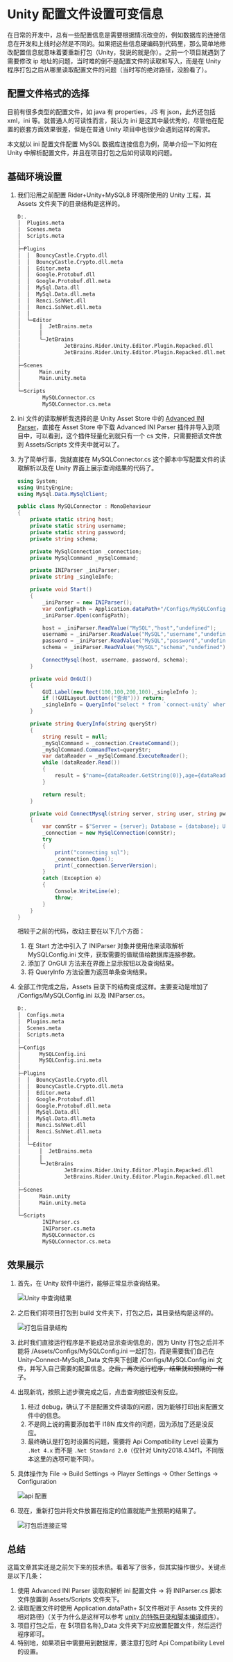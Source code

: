 # Unity 配置文件设置可变信息

在日常的开发中，总有一些配置信息是需要根据情况改变的，例如数据库的连接信息在开发和上线时必然是不同的。如果把这些信息硬编码到代码里，那么简单地修改配置信息就意味着要重新打包（Unity，我说的就是你）。之前一个项目就遇到了需要修改 ip 地址的问题，当时难的倒不是配置文件的读取和写入，而是在 Unity 程序打包之后从哪里读取配置文件的问题（当时写的绝对路径，没脸看了）。

<!-- more -->

## 配置文件格式的选择

目前有很多类型的配置文件，如 java 有 properties，JS 有 json，此外还包括 xml，ini 等。就普通人的可读性而言，我认为 ini 是这其中最优秀的，尽管他在配置的嵌套方面效果很差，但是在普通 Unity 项目中也很少会遇到这样的需求。

本文就以 ini 配置文件配置 MySQL 数据库连接信息为例，简单介绍一下如何在 Unity 中解析配置文件，并且在项目打包之后如何读取的问题。

## 基础环境设置

1. 我们沿用之前配置 Rider+Unity+MySQL8 环境所使用的 Unity 工程，其 Assets 文件夹下的目录结构是这样的。

    ```bash
    D:.
    │  Plugins.meta
    │  Scenes.meta
    │  Scripts.meta
    │
    ├─Plugins
    │  │  BouncyCastle.Crypto.dll
    │  │  BouncyCastle.Crypto.dll.meta
    │  │  Editor.meta
    │  │  Google.Protobuf.dll
    │  │  Google.Protobuf.dll.meta
    │  │  MySql.Data.dll
    │  │  MySql.Data.dll.meta
    │  │  Renci.SshNet.dll
    │  │  Renci.SshNet.dll.meta
    │  │
    │  └─Editor
    │      │  JetBrains.meta
    │      │
    │      └─JetBrains
    │              JetBrains.Rider.Unity.Editor.Plugin.Repacked.dll
    │              JetBrains.Rider.Unity.Editor.Plugin.Repacked.dll.meta
    │
    ├─Scenes
    │      Main.unity
    │      Main.unity.meta
    │
    └─Scripts
            MySQLConnector.cs
            MySQLConnector.cs.meta
    ```

2. ini 文件的读取解析我选择的是 Unity Asset Store 中的 [Advanced INI Parser](https://assetstore.unity.com/packages/tools/advanced-ini-parser-23706)，直接在 Asset Store 中下载 Advanced INI Parser 插件并导入到项目中，可以看到，这个插件轻量化到就只有一个 cs 文件，只需要把该文件放到 Assets/Scripts 文件夹中就可以了。
3. 为了简单行事，我就直接在 MySQLConnector.cs 这个脚本中写配置文件的读取解析以及在 Unity 界面上展示查询结果的代码了。

    ```cs
    using System;
    using UnityEngine;
    using MySql.Data.MySqlClient;

    public class MySQLConnector : MonoBehaviour
    {
        private static string host;
        private static string username;
        private static string password;
        private string schema;

        private MySqlConnection _connection;
        private MySqlCommand _mySqlCommand;

        private INIParser _iniParser;
        private string _singleInfo;

        private void Start()
        {
            _iniParser = new INIParser();
            var configPath = Application.dataPath+"/Configs/MySQLConfig.ini";
            _iniParser.Open(configPath);

            host = _iniParser.ReadValue("MySQL","host","undefined");
            username = _iniParser.ReadValue("MySQL","username","undefined");
            password = _iniParser.ReadValue("MySQL","password","undefined");
            schema = _iniParser.ReadValue("MySQL","schema","undefined");

            ConnectMysql(host, username, password, schema);
        }

        private void OnGUI()
        {
            GUI.Label(new Rect(100,100,200,100),_singleInfo );
            if (!GUILayout.Button(("查询"))) return;
            _singleInfo = QueryInfo("select * from `connect-unity` where name='taujiong'");
        }

        private string QueryInfo(string queryStr)
        {
            string result = null;
            _mySqlCommand = _connection.CreateCommand();
            _mySqlCommand.CommandText=queryStr;
            var dataReader = _mySqlCommand.ExecuteReader();
            while (dataReader.Read())
            {
                result = $"name={dataReader.GetString(0)},age={dataReader.GetString(1)},score={dataReader.GetString(2)}";
            }

            return result;
        }

        private void ConnectMysql(string server, string user, string pwd, string database)
        {
            var connStr = $"Server = {server}; Database = {database}; User ID = {user}; Password = {pwd};";
            _connection = new MySqlConnection(connStr);
            try
            {
                print("connecting sql");
                _connection.Open();
                print(_connection.ServerVersion);
            }
            catch (Exception e)
            {
                Console.WriteLine(e);
                throw;
            }
        }
    }
    ```

    相较于之前的代码，改动主要在以下几个方面：

    1. 在 Start 方法中引入了 INIParser 对象并使用他来读取解析 MySQLConfig.ini 文件，获取需要的值赋值给数据库连接参数。
    2. 添加了 OnGUI 方法来在界面上显示按钮以及查询结果。
    3. 将 QueryInfo 方法设置为返回单条查询结果。

4. 全部工作完成之后，Assets 目录下的结构变成这样。主要变动是增加了 /Configs/MySQLConfig.ini 以及 INIParser.cs。

    ```bash
    D:.
    │  Configs.meta
    │  Plugins.meta
    │  Scenes.meta
    │  Scripts.meta
    │
    ├─Configs
    │      MySQLConfig.ini
    │      MySQLConfig.ini.meta
    │
    ├─Plugins
    │  │  BouncyCastle.Crypto.dll
    │  │  BouncyCastle.Crypto.dll.meta
    │  │  Editor.meta
    │  │  Google.Protobuf.dll
    │  │  Google.Protobuf.dll.meta
    │  │  MySql.Data.dll
    │  │  MySql.Data.dll.meta
    │  │  Renci.SshNet.dll
    │  │  Renci.SshNet.dll.meta
    │  │
    │  └─Editor
    │      │  JetBrains.meta
    │      │
    │      └─JetBrains
    │              JetBrains.Rider.Unity.Editor.Plugin.Repacked.dll
    │              JetBrains.Rider.Unity.Editor.Plugin.Repacked.dll.meta
    │
    ├─Scenes
    │      Main.unity
    │      Main.unity.meta
    │
    └─Scripts
            INIParser.cs
            INIParser.cs.meta
            MySQLConnector.cs
            MySQLConnector.cs.meta
    ```

## 效果展示

1. 首先，在 Unity 软件中运行，能够正常显示查询结果。

    ![Unity 中查询结果](https://i.loli.net/2020/01/08/pXId4aw9hJsT3yG.png)
2. 之后我们将项目打包到 build 文件夹下，打包之后，其目录结构是这样的。

    ![打包后目录结构](https://i.loli.net/2020/01/08/cmKgVzq3l6LwhC2.png)
3. 此时我们直接运行程序是不能成功显示查询信息的，因为 Unity 打包之后并不能将 /Assets/Configs/MySQLConfig.ini 一起打包，而是需要我们自己在 Unity-Connect-MySql8_Data 文件夹下创建 /Configs/MySQLConfig.ini 文件，并写入自己需要的配置信息。~~之后，再次运行程序，结果就和预期的一样了~~。
4. 出现新坑，按照上述步骤完成之后，点击查询按钮没有反应。
   1. 经过 debug，确认了不是配置文件读取的问题，因为能够打印出来配置文件中的信息。
   2. 不是网上说的需要添加若干 I18N 库文件的问题，因为添加了还是没反应。
   3. 最终确认是打包时设置的问题，需要将 Api Compatibility Level 设置为 `.Net 4.x` 而不是 `.Net Standard 2.0`（仅针对 Unity2018.4.14f1，不同版本这里的选项可能不同）。
5. 具体操作为 File -> Build Settings -> Player Settings -> Other Settings -> Configuration

    ![api 配置](https://i.loli.net/2020/01/08/qWz1k93BEb8avYm.png)
6. 现在，重新打包并将文件放置在指定的位置就能产生预期的结果了。

    ![打包后连接正常](https://i.loli.net/2020/01/08/1OslwcSnG9rpB3P.png)

## 总结

这篇文章其实还是之前欠下来的技术债。看着写了很多，但其实操作很少。关键点是以下几条：

1. 使用 Advanced INI Parser 读取和解析 ini 配置文件 -> 将 INIParser.cs 脚本文件放置到 Assets/Scripts 文件夹下。
2. 读取配置文件时使用 Application.dataPath+ ${文件相对于 Assets 文件夹的相对路径}（关于为什么是这样可以参考 [unity 的特殊目录和脚本编译顺序](https://www.jianshu.com/p/7494cd1594d3)）。
3. 项目打包之后，在 ${项目名称}_Data 文件夹下对应放置配置文件，然后运行程序即可。
4. 特别地，如果项目中需要用到数据库，要注意打包时 Api Compatibility Level 的设置。

